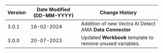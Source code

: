 | **Version** | **Date Modified (DD-MM-YYYY)** | **Change History**                                          |
|-------------|--------------------------------|-------------------------------------------------------------|
| 3.0.1       | 16-02-2024                     | Addition of new  Vectra AI Detect AMA **Data Connector** 
| 3.0.0       | 20-07-2023                     | Updated **Workbook** template to remove unused variables.   | 

